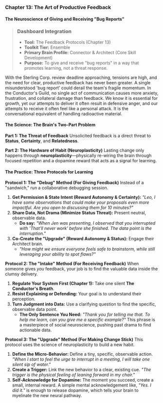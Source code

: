 ### **Chapter 13: The Art of Productive Feedback**
#### The Neuroscience of Giving and Receiving "Bug Reports"

> ### **Dashboard Integration**
>
> *   **Tool:** The Feedback Protocols (Chapter 13)
> *   **Toolkit Tier:** Ensemble
> *   **Primary Brain Profile:** Connector & Architect (Core Skill Development)
> *   **Purpose:** To give and receive "bug reports" in a way that promotes learning, not a threat response.

With the Sterling Corp. review deadline approaching, tensions are high, and the need for clear, productive feedback has never been greater. A single misunderstood 'bug report' could derail the team's fragile momentum. In the Conductor's Guild, no single act of communication causes more anxiety, frustration, and collateral damage than feedback. We know it is essential for growth, yet our attempts to deliver it often result in defensive anger, and our attempts to receive it often feel like a personal attack. It is the conversational equivalent of handling radioactive material.

#### **The Science: The Brain's Two-Part Problem**

**Part 1: The Threat of Feedback**
Unsolicited feedback is a direct threat to **Status**, **Certainty**, and **Relatedness**.

**Part 2: The Hardware of Habit (Neuroplasticity)**
Lasting change only happens through **neuroplasticity**—physically re-wiring the brain through focused repetition and a dopamine reward that acts as a signal for learning.

#### **The Practice: Three Protocols for Learning**

**Protocol 1: The "Debug" Method (For Giving Feedback)**
Instead of a "sandwich," run a collaborative debugging session.
1.  **Get Permission & State Intent (Reward Autonomy & Certainty):** *"Leo, I have some observations that could make your proposals even more impactful. Are you open to discussing them for 10 minutes?"*
2.  **Share Data, Not Drama (Minimize Status Threat):** Present neutral, observable data.
    *   **Do say:** *"When Jen was presenting, I observed that you interrupted with 'That'll never work' before she finished. The data point is the interruption."*
3.  **Co-Create the "Upgrade" (Reward Autonomy & Status):** Engage their Architect brain.
    *   *"How might we ensure everyone feels safe to brainstorm, while still leveraging your ability to spot flaws?"*

**Protocol 2: The "Intake" Method (For Receiving Feedback)**
When someone gives *you* feedback, your job is to find the valuable data inside the clumsy delivery.
1.  **Regulate Your System First (Chapter 1):** Take one silent **The Conductor's Breath**.
2.  **Resist Explaining or Defending:** Your goal is to understand their perception.
3.  **Turn Judgment into Data:** Use a clarifying question to find the specific, observable data point.
    *   **The Only Sentence You Need:** *"Thank you for telling me that. To help me learn, can you give me a specific example?"*
This phrase is a masterpiece of social neuroscience, pushing past drama to find actionable data.

**Protocol 3: The "Upgrade" Method (For Making Change Stick)**
This protocol uses the science of neuroplasticity to build a new habit.
1.  **Define the Micro-Behavior:** Define a tiny, specific, observable action. *"When I start to feel the urge to interrupt in a meeting, I will take one silent sip of water."*
2.  **Create a Trigger:** Link the new behavior to a clear, existing cue. *"The trigger is the physical feeling of leaning forward in my chair."*
3.  **Self-Acknowledge for Dopamine:** The moment you succeed, create a small, internal reward. A simple mental acknowledgement like, *"Yes. I did it."* is enough to release dopamine, which tells your brain to myelinate the new neural pathway.
      